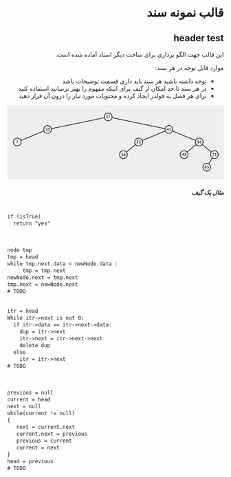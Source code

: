 <div dir="rtl">

# قالب نمونه سند
## header test
این قالب جهت الگو برداری برای ساخت دیگر اسناد آماده شده است.

موارد قابل توجه در هر سند:
- توجه داشته باشید هر سند باید داری قسمت توضیحات باشد
- در هر سند تا حد امکان از گیف برای اینکه مفهوم را بهتر برسانید استفاده کنید
- برای هر فصل یه فولدر ایجاد کرده و محتویات مورد نیار را درون آن قرار دهید

<img src="gif1.gif">

##### مثال یک گیف

</div>


```

if (isTrue)
  return "yes"
  
```

 ```pseudocode
 
 node tmp
 tmp = head
 while tmp.next.data < newNode.data :
      tmp = tmp.next
 newNode.next = tmp.next
 tmp.next = newNode.next
# TODO
 
 ```
 
```pseudocode
 
itr = head
While itr->next is not 0:
  if itr->data == itr->next->data:
    dup = itr->next
    itr->next = itr->next->next
    delete dup
  else
    itr = itr->next
# TODO
 
 ```
 
 ```pseudocode
 
 previous = null
current = head
next = null
while(current != null)
{
	next = current.next
	current.next = previous
	previous = current
	current = next
}
head = previous
# TODO
 ```
